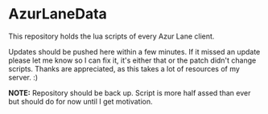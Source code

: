 # AzurLaneData

This repository holds the lua scripts of every Azur Lane client.

Updates should be pushed here within a few minutes. If it missed an update please let me know so I can fix it, it's either that or the patch didn't change scripts. Thanks are appreciated, as this takes a lot of resources of my server. :)

**NOTE:** Repository should be back up. Script is more half assed than ever but should do for now until I get motivation.
